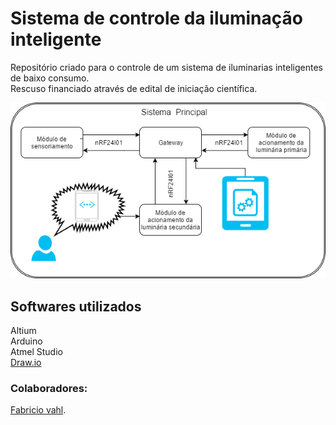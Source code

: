 <h1> Sistema de controle da iluminação inteligente </h1>
<p>
Repositório criado para o controle de um sistema de iluminarias inteligentes de baixo consumo.<br/>
Rescuso financiado através de edital de iniciação científica.
</p>

<img alt="Imagem do sistema principal." src="https://github.com/OgliariNatan/bolsaDePesquisa/blob/master/Software/Diagramas/sensores.png"/>

<h2> Softwares utilizados </h2>
<p> 
Altium <br/>
Arduino <br/>
Atmel Studio <br/>
<a href="https://www.draw.io/">Draw.io</a> <br/>
</p>

<h3> Colaboradores: </h3>
<p>
<a href="https://github.com/fabriciovahl">Fabricio vahl</a>. <br/>     
</p>
